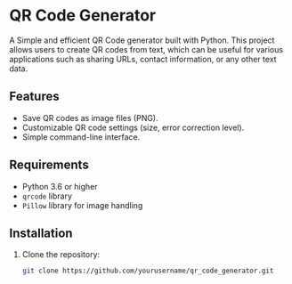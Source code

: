 # QR Code Generator

A Simple and efficient QR Code generator built with Python. This project allows users to create QR codes from text, which can be useful for various applications such as sharing URLs, contact information, or any other text data.

## Features

- Save QR codes as image files (PNG).
- Customizable QR code settings (size, error correction level).
- Simple command-line interface.

## Requirements

- Python 3.6 or higher
- `qrcode` library
- `Pillow` library for image handling

## Installation

1. Clone the repository:

   ```bash
   git clone https://github.com/yourusername/qr_code_generator.git
